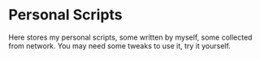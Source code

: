 Personal Scripts
================

Here stores my personal scripts, some written by myself, some collected from
network. You may need some tweaks to use it, try it yourself.
